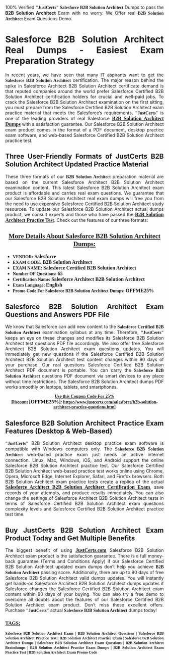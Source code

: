 <p style="text-align: justify;">100% Verified <span style="font-size:14px;"><span style="font-family:Georgia,serif;"><strong>&quot;JustCerts&quot;</strong></span></span>&nbsp;<span style="font-family:Georgia,serif;"><strong>Salesforce B2B Solution Architect</strong></span> Dumps to pass the <strong>B2B Solution Architect</strong> Exam with no worry. We Offer real <span style="font-family:Georgia,serif;"><strong>B2B Solution Architect</strong></span> Exam Questions Demo.</p>

<h1 style="text-align: justify;"><strong>Salesforce B2B Solution Architect Real Dumps - Easiest Exam Preparation Strategy</strong></h1>

<p style="text-align: justify;">In recent years, we have seen that many IT aspirants want to get the <span style="font-family:Georgia,serif;"><strong>Salesforce B2B Solution Architect</strong></span> certification. The major reason behind the spike in Salesforce Architect B2B Solution Architect certificate demand is that reputed companies around the world prefer Salesforce Certified B2B Solution Architect certification holders for crucial and well-paid jobs. To crack the Salesforce B2B Solution Architect examination on the first sitting, you must prepare from the Salesforce Certified B2B Solution Architect exam practice material that meets the Salesforce&rsquo;s requirements. <span style="font-size:14px;"><span style="font-family:Georgia,serif;"><strong>&quot;JustCerts&quot;</strong></span></span> is one of the leading providers of real Salesforce <a href="https://www.justcerts.com/salesforce/b2b-solution-architect-practice-questions.html"><span style="font-size:16px;"><u><span style="font-family:Georgia,serif;"><strong>B2B Solution Architect Dumps</strong></span></u></span></a> with a satisfaction guarantee.&nbsp;Our Salesforce B2B Solution Architect exam product comes in the format of a PDF document, desktop practice exam software, and web-based Salesforce Certified B2B Solution Architect practice test.</p>

<h2 style="text-align: justify;"><strong>Three User-Friendly Formats of JustCerts B2B Solution Architect Updated Practice Material</strong></h2>

<p style="text-align: justify;">These three formats of our <span style="font-family:Georgia,serif;"><strong>B2B Solution Architect </strong></span> preparation material are based on the current Salesforce Architect B2B Solution Architect examination content. This latest Salesforce B2B Solution Architect exam product is affordable and carries real exam questions. We guarantee that our Salesforce B2B Solution Architect real exam dumps will free you from the need to use expensive Salesforce Certified B2B Solution Architect study resources. To update our Salesforce B2B Solution Architect actual dumps product, we consult experts and those who have passed the <a href="https://www.justcerts.com/salesforce/b2b-solution-architect-practice-questions.html"><u><span style="font-size:16px;"><span style="font-family:Georgia,serif;"><strong>B2B Solution Architect Practice Test</strong></span></span></u></a>. Check out the features of our three formats:</p>

<h2 style="text-align: center;"><u><strong><span style="font-family:Georgia,serif;">More Details About Salesforce B2B Solution Architect Dumps:</span></strong></u></h2>

<ul>
	<li style="text-align: justify;"><span style="font-size:14px;"><span style="font-family:Georgia,serif;"><strong>VENDOR: </strong></span></span><span style="font-size:16px;"><span style="font-family:Georgia,serif;"><strong>Salesforce</strong></span></span></li>
	<li style="text-align: justify;"><span style="font-size:14px;"><span style="font-family:Georgia,serif;"><strong>EXAM CODE: </strong></span></span><span style="font-size:16px;"><span style="font-family:Georgia,serif;"><strong>B2B Solution Architect</strong></span></span></li>
	<li style="text-align: justify;"><span style="font-size:14px;"><span style="font-family:Georgia,serif;"><strong>EXAM NAME: </strong></span></span><span style="font-size:16px;"><span style="font-family:Georgia,serif;"><strong>Salesforce Certified B2B Solution Architect</strong></span></span></li>
	<li style="text-align: justify;"><span style="font-size:14px;"><span style="font-family:Georgia,serif;"><strong>Number OF Questions: </strong></span></span><span style="font-size:16px;"><span style="font-family:Georgia,serif;"><strong>65</strong></span></span></li>
	<li style="text-align: justify;"><span style="font-size:14px;"><span style="font-family:Georgia,serif;"><strong>Certification Name: </strong></span></span><span style="font-size:16px;"><span style="font-family:Georgia,serif;"><strong>Salesforce Architect B2B Solution Architect</strong></span></span></li>
	<li style="text-align: justify;"><span style="font-size:14px;"><span style="font-family:Georgia,serif;"><strong>Exam Language: </strong></span></span><span style="font-size:16px;"><span style="font-family:Georgia,serif;"><strong>English</strong></span></span></li>
	<li style="text-align: justify;"><span style="font-size:14px;"><span style="font-family:Georgia,serif;"><strong>Promo Code For Salesforce B2B Solution Architect Dumps:&nbsp;</strong></span></span><span style="font-size:16px;"><span style="font-family:Georgia,serif;"><strong>OFFME25%</strong></span></span></li>
</ul>

<h2 style="text-align: justify;"><strong>Salesforce B2B Solution Architect Exam Questions and Answers PDF File</strong></h2>

<p style="text-align: justify;">We know that Salesforce can add new content to the <span style="font-family:Georgia,serif;"><strong>Salesforce Certified B2B Solution Architect</strong></span> examination syllabus at any time. Therefore, <span style="font-size:14px;"><span style="font-family:Georgia,serif;"><strong>&quot;JustCerts&quot;</strong></span></span> keeps an eye on these changes and modifies its Salesforce B2B Solution Architect&nbsp;test questions PDF file accordingly. We also offer free Salesforce Architect B2B Solution Architect exam questions updates. You will immediately get new questions if the Salesforce Certified B2B Solution Architect&nbsp;B2B Solution Architect test content changes within 90 days of your purchase. Our real questions Salesforce Certified B2B Solution Architect PDF document is portable. You can carry the <span style="font-family:Georgia,serif;"><strong>Salesforce B2B Solution Architect</strong></span> questions PDF document via smart devices to any place without time restrictions. The Salesforce B2B Solution Architect dumps PDF works smoothly on laptops, tablets, and smartphones.</p>

<p style="text-align: center;"><span style="font-size:14px;"><span style="font-family:Georgia,serif;"><strong><u>Use this Coupon Code For 25% Discount</u>&nbsp;</strong></span></span><span style="font-size:16px;"><span style="font-family:Georgia,serif;"><strong>[OFFME25%]</strong></span></span><span style="font-size:14px;"><span style="font-family:Georgia,serif;"><strong>:&nbsp;<u><a href="https://www.justcerts.com/salesforce/b2b-solution-architect-practice-questions.html">https://www.justcerts.com/salesforce/b2b-solution-architect-practice-questions.html</a></u></strong></span></span></p>

<h2 style="text-align: justify;"><strong>Salesforce B2B Solution Architect Practice Exam Features (Desktop &amp; Web-Based)</strong></h2>

<p style="text-align: justify;"><span style="font-size:14px;"><span style="font-family:Georgia,serif;"><strong>&quot;JustCerts&quot;</strong></span></span> B2B Solution Architect desktop practice exam software is compatible with Windows computers only. The <span style="font-family:Georgia,serif;"><strong>Salesforce B2B Solution Architect</strong></span> web-based practice exam just needs an active internet connection. Linux, Mac, Windows, iOS, and Android support the online Salesforce B2B Solution Architect practice test. Our Salesforce Certified B2B Solution Architect web-based practice test works online using Chrome, Opera, Microsoft Edge, Internet Explorer, Safari, and Firefox browsers. Both B2B Solution Architect exam practice tests create a replica of the actual <u><a href="https://www.justcerts.com/salesforce/salesforce-architect-certification-exams.html"><span style="font-size:16px;"><span style="font-family:Georgia,serif;"><strong>Salesforce Architect B2B Solution Architect Certification&nbsp;Exam</strong></span></span></a></u>, save records of your attempts, and produce results immediately. You can also change the settings of Salesforce Architect B2B Solution Architect tests in terms of Salesforce Certified B2B Solution Architect exam questions complexity levels and Salesforce Certified B2B Solution Architect practice test time.</p>

<h2 style="text-align: justify;"><strong>Buy JustCerts B2B Solution Architect Exam Product Today and Get Multiple Benefits</strong></h2>

<p style="text-align: justify;">The biggest benefit of using <a href="https://www.justcerts.com/"><u><span style="font-size:16px;"><span style="font-family:Georgia,serif;"><strong>JustCerts.com</strong></span></span></u></a>&nbsp;Salesforce B2B Solution Architect exam product is the satisfaction guarantee. There is a full money-back guarantee (Terms and Conditions Apply) if our Salesforce Certified B2B Solution Architect updated exam dumps don&rsquo;t help you achieve <span style="font-family:Georgia,serif;"><strong>B2B Solution Architect </strong></span> passing score. Additionally, there are up to 90 days of free Salesforce B2B Solution Architect valid dumps updates. You will instantly get hands-on Salesforce Architect B2B Solution Architect dumps updates if Salesforce changes the&nbsp;Salesforce Certified B2B Solution Architect exam content within 90 days of your buying. You can also try a free demo to overcome all doubts about the features of our Salesforce Certified B2B Solution Architect&nbsp;exam product. Don&rsquo;t miss these excellent offers. Purchase <span style="font-size:14px;"><span style="font-family:Georgia,serif;"><strong>&quot;JustCerts&quot;</strong></span></span> actual <span style="font-family:Georgia,serif;"><strong>Salesforce B2B Solution Architect</strong></span> dumps today!</p>

<h3 style="text-align: justify;"><u><span style="font-size:16px;"><span style="font-family:Georgia,serif;"><strong>TAGS:</strong></span></span></u></h3>

<p style="text-align: justify;"><span style="font-size:12px;"><span style="font-family:Georgia,serif;"><strong>Salesforce B2B Solution Architect Exam | B2B Solution Architect Questions | Salesforce B2B Solution Architect Practice Test&nbsp;| B2B Solution Architect Practice Exam | Salesforce B2B Solution Architect Dumps | Salesforce B2B Solution Architect Exam Questions | B2B Solution Architect Braindumps | B2B Solution Architect Practice Exam Dumps | B2B Solution Architect Exam Practice Test | B2B Solution Architect Exam Promo Code&nbsp;</strong></span></span></p>
